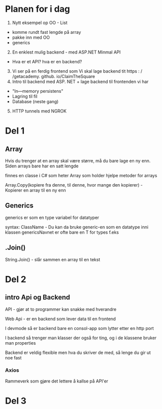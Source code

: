 # Planen for i dag
1. Nytt eksempel op OO - List
- komme rundt fast lengde på array
- pakke inn med OO
- generics
2. En enklest mulig backend - med ASP.NET Minmal API
- Hva er et API? hva er en backend?
3. Vi ser på en ferdig frontend som Vi skal lage backend tit
https : / /getacademy. github. io/CIaimTheSquare
4. Intro til backend med ASP. NET + lage backend til frontenden vi har
- "In—memory persistens"
- Lagring til fil
- Database (neste gang)
5. HTTP tunnels med NGROK

# Del 1

## Array

Hvis du trenger at en array skal være større, må du bare lage en ny enn.
    Siden arrays bare har en satt lengde

finnes en classe i C# som heter Array som holder hjelpe metoder for arrays

Array.Copy(kopiere fra denne, til denne, hvor mange den kopierer) - Kopierer en array til en ny enn

## Generics
generics er som en type variabel for datatyper

syntax: ClassName<genericsNavn> - Du kan da bruke generic-en som en datatype inni klassen
    genericsNavnet er ofte bare en T for types f.eks <T>

## .Join()
String.Join() - slår sammen en array til en tekst

# Del 2

## intro Api og Backend

API - gjør at to programmer kan snakke med hverandre

Web Api - er en backend som lever data til en frontend

I devmode så er backend bare en consol-app som lytter etter en http port

I backend så trenger man klasser der også for ting, og i de klassene bruker man properties

Backend er veldig flexible men hva du skriver de med, så lenge du gir ut noe fast


### Axios
Rammeverk som gjøre det lettere å kallse på API'er

# Del 3
